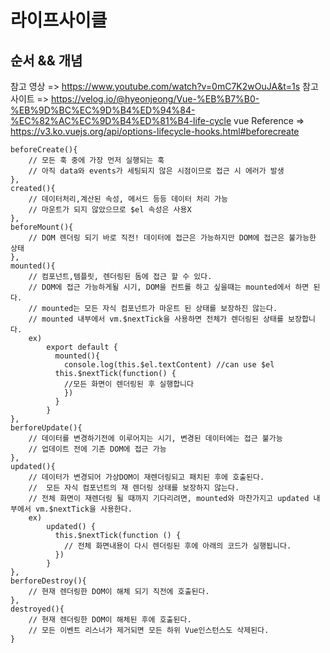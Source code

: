 # 라이프사이클
## 순서 && 개념
참고 영상 => https://www.youtube.com/watch?v=0mC7K2wOuJA&t=1s
참고 사이트 => https://velog.io/@hyeonjeong/Vue-%EB%B7%B0-%EB%9D%BC%EC%9D%B4%ED%94%84-%EC%82%AC%EC%9D%B4%ED%81%B4-life-cycle
vue Reference => https://v3.ko.vuejs.org/api/options-lifecycle-hooks.html#beforecreate
```
beforeCreate(){
	// 모든 훅 중에 가장 먼저 실행되는 훅
	// 아직 data와 events가 세팅되지 않은 시점이므로 접근 시 에러가 발생
},
created(){
	// 데이터처리,계산된 속성, 메서드 등등 데이터 처리 가능
	// 마운트가 되지 않았으므로 $el 속성은 사용X
},
beforeMount(){
	// DOM 렌더링 되기 바로 직전! 데이터에 접근은 가능하지만 DOM에 접근은 불가능한 상태
},
mounted(){
	// 컴포넌트,템플릿, 렌더링된 돔에 접근 할 수 있다.
	// DOM에 접근 가능하게될 시기, DOM을 컨트롤 하고 싶을때는 mounted에서 하면 된다.
	// mounted는 모든 자식 컴포넌트가 마운트 된 상태를 보장하진 않는다.
	// mounted 내부에서 vm.$nextTick을 사용하면 전체가 렌더링된 상태를 보장합니다.
	ex) 
		export default {
		  mounted(){
			console.log(this.$el.textContent) //can use $el
		  this.$nextTick(function() { 
			//모든 화면이 렌더링된 후 실행합니다
			})
		  }
		}
},
berforeUpdate(){
	// 데이터를 변경하기전에 이루어지는 시기, 변경된 데이터에는 접근 불가능
	// 업데이트 전에 기존 DOM에 접근 가능
},
updated(){
	// 데이터가 변경되어 가상DOM이 재렌더링되고 패치된 후에 호출된다.
	//  모든 자식 컴포넌트의 재 렌더링 상태를 보장하지 않는다.
	// 전체 화면이 재렌더링 될 때까지 기다리려면, mounted와 마찬가지고 updated 내부에서 vm.$nextTick을 사용한다.
	ex)
		updated() {
		  this.$nextTick(function () {
			// 전체 화면내용이 다시 렌더링된 후에 아래의 코드가 실행됩니다. 
		  })
		}
},
berforeDestroy(){
	// 현재 렌더링한 DOM이 해체 되기 직전에 호출된다.
},
destroyed(){
	// 현재 렌더링한 DOM이 해체된 후에 호출된다.
	// 모든 이벤트 리스너가 제거되면 모든 하위 Vue인스턴스도 삭제된다.
}
```